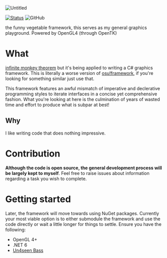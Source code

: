 ![Untitled](https://user-images.githubusercontent.com/28855597/133410381-8996ebf2-7a67-42fa-915f-e711a330dbb0.png)

[![Status](https://github.com/peipacut/Yasai/actions/workflows/dotnet.yml/badge.svg)](https://github.com/EpicTofuu/Yasai/actions/workflows/dotnet.yml)
![GitHub](https://img.shields.io/github/license/epictofuu/yasai)

the funny vegetable framework, this serves as my general graphics playground. Powered by OpenGL4 (through OpenTK)

# What
[infinite monkey theorem](https://en.wikipedia.org/wiki/Infinite_monkey_theorem) but it's being applied to writing a C# graphics framework. This is literally a worse version of [osu!framework](https://github.com/ppy/osu-framework), if you're looking for something similar just use that.

This framework features an awful mismatch of imperative and declerative programming styles to iterate interfaces in a concise yet comprehensive fashion. What you're looking at here is the culmination of years of wasted time and effort to produce what is subpar at best!

## Why
I like writing code that does nothing impressive.

# Contribution
**Although the code is open source, the general development process will be largely kept to myself**. Feel free to raise issues about information regarding a task you wish to complete. 

# Getting started
Later, the framework will move towards using NuGet packages. Currently your most viable option is to either submodule the framework and use the code directly or wait a little longer for things to settle. Ensure you have the following:

- OpenGL 4+ 
- .NET 6
- [Un4seen Bass](https://www.un4seen.com/)

